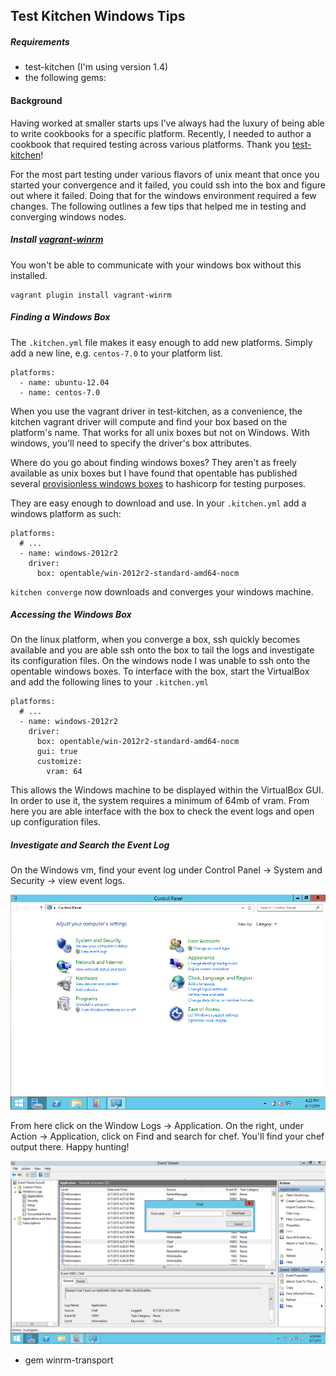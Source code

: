 Test Kitchen Windows Tips
-----------------------

##### Requirements
- test-kitchen (I'm using version 1.4)
- the following gems:


#### Background


Having worked at smaller starts ups I've always had the luxury of being able to write cookbooks for a specific platform.  Recently, I needed to author a cookbook that required testing across various platforms.  Thank you [test-kitchen](https://github.com/test-kitchen/test-kitchen)!

For the most part testing under various flavors of unix meant that once you started your convergence and it failed, you could ssh into the box and figure out where it failed.  Doing that for the windows environment required a few changes.  The following outlines a few tips that helped me in testing and converging windows nodes.

##### Install [vagrant-winrm](https://github.com/criteo/vagrant-winrm)

You won't be able to communicate with your windows box without this installed.

```
vagrant plugin install vagrant-winrm
```

##### Finding a Windows Box

The `.kitchen.yml` file makes it easy enough to add new platforms.  Simply add a new line, e.g. `centos-7.0` to your platform list.


```
platforms:
  - name: ubuntu-12.04
  - name: centos-7.0
```

When you use the vagrant driver in test-kitchen, as a convenience, the kitchen vagrant driver will compute and find your box based on the platform's name.  That works for all unix boxes but not on Windows.  With windows, you'll need to specify the driver's box attributes.

Where do you go about finding windows boxes?  They aren't as freely available as unix boxes but I have found that opentable has published several [provisionless windows boxes](https://atlas.hashicorp.com/boxes/search?q=opentable&order=desc&sort=downloads) to hashicorp for testing purposes.

They are easy enough to download and use.  In your `.kitchen.yml` add a windows platform as such:

```
platforms:
  # ...
  - name: windows-2012r2
    driver:
      box: opentable/win-2012r2-standard-amd64-nocm
```

`kitchen converge` now downloads and converges your windows machine.

##### Accessing the Windows Box

On the linux platform, when you converge a box, ssh quickly becomes available and you are able ssh onto the box to tail the logs and investigate its configuration files.  On the windows node I was unable to ssh onto the opentable windows boxes.  To interface with the box, start the VirtualBox and add the following lines to your `.kitchen.yml`

```
platforms:
  # ...
  - name: windows-2012r2
    driver:
      box: opentable/win-2012r2-standard-amd64-nocm
      gui: true
      customize:
        vram: 64
```

This allows the Windows machine to be displayed within the VirtualBox GUI. In order to use it, the system requires a minimum of 64mb of vram.  From here you are able interface with the box to check the event logs and open up configuration files.


##### Investigate and Search the Event Log

On the Windows vm, find your event log under Control Panel -> System and Security -> view event logs.

![alt tag](./attachment_a.png)

From here click on the Window Logs -> Application.  On the right, under Action -> Application, click on Find and search for chef.  You'll find your chef output there.  Happy hunting!

![alt tag](./attachment_b.png)


* gem winrm-transport
